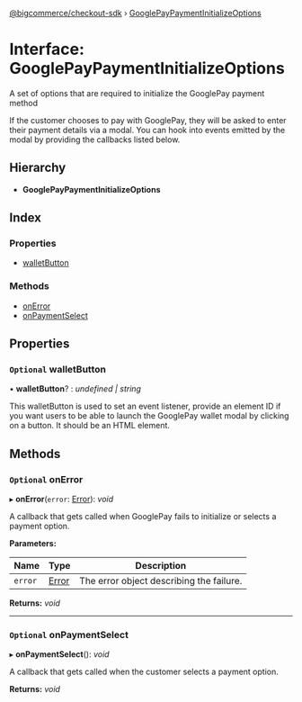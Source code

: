 [@bigcommerce/checkout-sdk](../README.md) › [GooglePayPaymentInitializeOptions](googlepaypaymentinitializeoptions.md)

# Interface: GooglePayPaymentInitializeOptions

A set of options that are required to initialize the GooglePay payment method

If the customer chooses to pay with GooglePay, they will be asked to
enter their payment details via a modal. You can hook into events emitted by
the modal by providing the callbacks listed below.

## Hierarchy

* **GooglePayPaymentInitializeOptions**

## Index

### Properties

* [walletButton](googlepaypaymentinitializeoptions.md#optional-walletbutton)

### Methods

* [onError](googlepaypaymentinitializeoptions.md#optional-onerror)
* [onPaymentSelect](googlepaypaymentinitializeoptions.md#optional-onpaymentselect)

## Properties

### `Optional` walletButton

• **walletButton**? : *undefined | string*

This walletButton is used to set an event listener, provide an element ID if you want
users to be able to launch the GooglePay wallet modal by clicking on a button.
It should be an HTML element.

## Methods

### `Optional` onError

▸ **onError**(`error`: [Error](amazonpaywidgeterror.md#error)): *void*

A callback that gets called when GooglePay fails to initialize or
selects a payment option.

**Parameters:**

Name | Type | Description |
------ | ------ | ------ |
`error` | [Error](amazonpaywidgeterror.md#error) | The error object describing the failure.  |

**Returns:** *void*

___

### `Optional` onPaymentSelect

▸ **onPaymentSelect**(): *void*

A callback that gets called when the customer selects a payment option.

**Returns:** *void*

